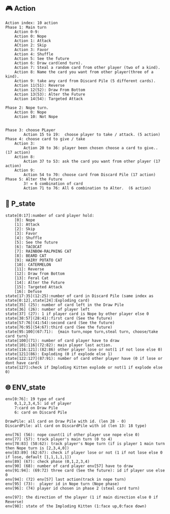 ## :video_game: Action
    Action index: 10 action
    Phase 1: Main turn
        Action 0-9:
        Action 0: Nope
        Action 1: Attack
        ACtion 2: Skip
        Action 3: Favor
        Action 4: Shuffle
        Action 5: See the future
        Action 6: Draw card(end turn).
        Action 7: Steal a random card from other player (two of a kind).
        Action 8: Name the card you want from other player(three of a kind).
        Action 9: take any card from Discard Pile (5 different cards).
        Action 11(51): Reverse
        Action 12(52): Draw From Bottom
        Action 13(53): Alter the Future
        Action 14(54): Targeted Attack

    Phase 2: Nope turn.
        Action 0: Nope
        Action 10: Not Nope


    Phase 3: choose PLayer
            Action 15 to 19:  choose player to take / attack. (5 action)
    Phase 4: choose card to give / take
        Action 3: 
            Action 20 to 36: player been chosen choose a card to give.. (17 action)
        Action 8:
            Action 37 to 53: ask the card you want from other player (17 action)
        Action 9:
            Action 54 to 70: choose card from Discard Pile (17 action)
    Phase 5: Alter the Future
            3! = 6 combination of card
            Action 71 to 76: All 6 combination to Alter.  (6 action)


## :bust_in_silhouette: P_state

    state[0:17]:number of card player hold:
        [0]: Nope
        [1]: Attack
        [2]: Skip
        [3]: Favor
        [4]: Shuffle
        [5]: See the future
        [6]: TACOCAT
        [7]: RAINBOW-RALPHING CAT
        [8]: BEARD CAT
        [9]: HAIRY POTATO CAT
        [10]: CATERMELON
        [11]: Reverse
        [12]: Draw from Bottom
        [13]: Feral Cat
        [14]: Alter the Future
        [15]: Targeted Attack
        [16]: Defuse
    state[17:35](12:25):number of card in Discard Pile (same index as state[0:12],state[24]:Exploding card)
    state[35] (25): number of card left in the Draw Pile
    state[36] (26): number of player left
    state[37] (27): 1 if player card is Nope by other player else 0
    state[38:57](28:41):first card (See the future)
    state[57:76](41:54):second card (See the future)
    state[76:95](54:67):third card (See the future)
    state[95:100](67:71):  {main turn,nope turn,steal turn, choose/take card turn}
    state[100](71): number of card player have to draw
    state[101:116](72:82): main player last action.
    state[116:121]:(82:86) other player lose or not(1 if not lose else 0)
    state[121](86): Exploding (0 if explode else 1)
    state[122:127](87:91): number of card other player have (0 if lose or dont have card)
    state[127]:check if Imploding Kitten explode or not(1 if explode else 0)


## :globe_with_meridians: ENV_state

    env[0:76]: 19 type of card
        0,1,2,3,4,5: id of player   
        7:card on Draw Pile
        6: card on Discard Pile

    DrawPile: all card on Draw Pile with id. (len 28 - 0)
    DiscardPile: all card on DiscardPile with id (len 13: 18 type)

    env[76] (56): nope count(1 if other player use nope else 0)
    env[77] (57): track player's main turn (0 to 4)
    env[78:83] (58:62): track player's Nope turn (if is player 1 main turn then Nope turn is [2,3,4,0])
    env[83:89] (62:67): check if player lose or not (1 if not lose else 0 if lose, default [1,1,1,1,1])
    env[89] (67): check phase (0,1,2,3,4)
    env[90] (68): number of card player env[57] have to draw
    env[91:94]: (69:72) three card (See the future): id if player use else 0
    env[94]: (72) env[57] last action(track in nope turn)
    env[95] (73):  player id in Nope turn (Nope phase)
    env[96]: (74) player id chosen in phase 2 (steal card turn)

    env[97]: the direction of the player (1 if main direction else 0 if Reverse)
    env[98]: state of the Imploding Kitten (1:face up,0:face down)

